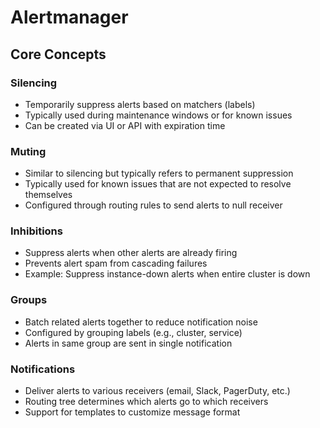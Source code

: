 # Alertmanager

## Core Concepts

### Silencing
- Temporarily suppress alerts based on matchers (labels)
- Typically used during maintenance windows or for known issues
- Can be created via UI or API with expiration time

### Muting
- Similar to silencing but typically refers to permanent suppression
- Typically used for known issues that are not expected to resolve themselves
- Configured through routing rules to send alerts to null receiver

### Inhibitions
- Suppress alerts when other alerts are already firing
- Prevents alert spam from cascading failures
- Example: Suppress instance-down alerts when entire cluster is down

### Groups
- Batch related alerts together to reduce notification noise
- Configured by grouping labels (e.g., cluster, service)
- Alerts in same group are sent in single notification

### Notifications
- Deliver alerts to various receivers (email, Slack, PagerDuty, etc.)
- Routing tree determines which alerts go to which receivers
- Support for templates to customize message format
